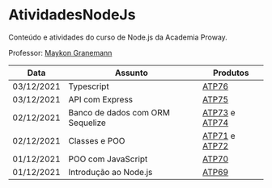 # AtividadesNodeJs
Conteúdo e atividades do curso de Node.js da Academia Proway.

Professor: [Maykon Granemann](https://github.com/maykondgranemann)

| Data | Assunto | Produtos |
| --- | --- | --- |
| 03/12/2021 | Typescript | [ATP76](https://github.com/rebeccamoraes/AtividadesNodeJs/tree/main/atividades/atp76) |
| 03/12/2021 | API com Express | [ATP75](https://github.com/rebeccamoraes/AtividadesNodeJs/tree/main/atividades/atp75) |
| 02/12/2021 | Banco de dados com ORM Sequelize | [ATP73](https://github.com/rebeccamoraes/AtividadesNodeJs/tree/main/atividades/atp73) e [ATP74](https://github.com/rebeccamoraes/AtividadesNodeJs/tree/main/atividades/atp74) |
| 02/12/2021 | Classes e POO | [ATP71](https://github.com/rebeccamoraes/AtividadesNodeJs/tree/main/atividades/atp71) e [ATP72](https://github.com/rebeccamoraes/AtividadesNodeJs/tree/main/atividades/atp72) |
| 01/12/2021 | POO com JavaScript | [ATP70](https://github.com/rebeccamoraes/AtividadesNodeJs/tree/main/atividades/atp70) |
| 01/12/2021 | Introdução ao Node.js | [ATP69](https://github.com/rebeccamoraes/AtividadesNodeJs/tree/main/atividades/atp69) |
